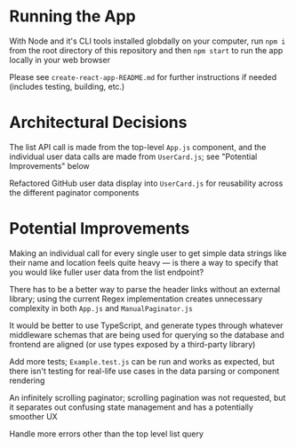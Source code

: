 # Running the App

With Node and it's CLI tools installed globdally on your computer, run `npm i` from the root directory of this repository and then `npm start` to run the app locally in your web browser

Please see `create-react-app-README.md` for further instructions if needed (includes testing, building, etc.)

# Architectural Decisions

The list API call is made from the top-level `App.js` component, and the individual user data calls are made from `UserCard.js`; see "Potential Improvements" below

Refactored GitHub user data display into `UserCard.js` for reusability across the different paginator components

# Potential Improvements

Making an individual call for every single user to get simple data strings like their name and location feels quite heavy — is there a way to specify that you would like fuller user data from the list endpoint?

There has to be a better way to parse the header links without an external library; using the current Regex implementation creates unnecessary complexity in both `App.js` and `ManualPaginator.js`

It would be better to use TypeScript, and generate types through whatever middleware schemas that are being used for querying so the database and frontend are aligned (or use types exposed by a third-party library)

Add more tests; `Example.test.js` can be run and works as expected, but there isn't testing for real-life use cases in the data parsing or component rendering

An infinitely scrolling paginator; scrolling pagination was not requested, but it separates out confusing state management and has a potentially smoother UX

Handle more errors other than the top level list query
